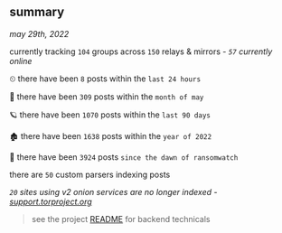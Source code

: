 
## summary
_may 29th, 2022_

currently tracking `104` groups across `150` relays & mirrors - _`57` currently online_

⏲ there have been `8` posts within the `last 24 hours`

🦈 there have been `309` posts within the `month of may`

🪐 there have been `1070` posts within the `last 90 days`

🏚 there have been `1638` posts within the `year of 2022`

🦕 there have been `3924` posts `since the dawn of ransomwatch`

there are `50` custom parsers indexing posts

_`20` sites using v2 onion services are no longer indexed - [support.torproject.org](https://support.torproject.org/onionservices/v2-deprecation/)_

> see the project [README](https://github.com/joshhighet/ransomwatch#ransomwatch--) for backend technicals
